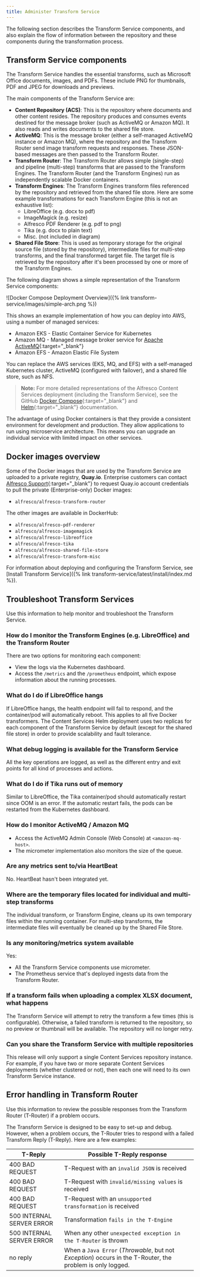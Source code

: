 ```yaml
---
title: Administer Transform Service
---
```


The following section describes the Transform Service components, and also explain the flow of information between the repository and these components during the transformation process.

## Transform Service components

The Transform Service handles the essential transforms, such as Microsoft Office documents, images, and PDFs. These include PNG for thumbnails, PDF and JPEG for downloads and previews.

The main components of the Transform Service are:

* **Content Repository (ACS)**: This is the repository where documents and other content resides. The repository produces and consumes events destined for the message broker (such as ActiveMQ or Amazon MQ). It also reads and writes documents to the shared file store.
* **ActiveMQ**: This is the message broker (either a self-managed ActiveMQ instance or Amazon MQ), where the repository and the Transform Router send image transform requests and responses. These JSON-based messages are then passed to the Transform Router.
* **Transform Router**: The Transform Router allows simple (single-step) and pipeline (multi-step) transforms that are passed to the Transform Engines. The Transform Router (and the Transform Engines) run as independently scalable Docker containers.
* **Transform Engines**: The Transform Engines transform files referenced by the repository and retrieved from the shared file store. Here are some example transformations for each Transform Engine (this is not an exhaustive list):
  * LibreOffice (e.g. docx to pdf)
  * ImageMagick (e.g. resize)
  * Alfresco PDF Renderer (e.g. pdf to png)
  * Tika (e.g. docx to plain text)
  * Misc. (not included in diagram)
* **Shared File Store**: This is used as temporary storage for the original source file (stored by the repository), intermediate files for multi-step transforms, and the final transformed target file. The target file is retrieved by the repository after it's been processed by one or more of the Transform Engines.

The following diagram shows a simple representation of the Transform Service components:

![Docker Compose Deployment Overview]({% link transform-service/images/simple-arch.png %})

This shows an example implementation of how you can deploy into AWS, using a number of managed services:

* Amazon EKS - Elastic Container Service for Kubernetes
* Amazon MQ - Managed message broker service for [Apache ActiveMQ](https://activemq.apache.org/){:target="_blank"}
* Amazon EFS - Amazon Elastic File System

You can replace the AWS services (EKS, MQ, and EFS) with a self-managed Kubernetes cluster, ActiveMQ (configured with failover), and a shared file store, such as NFS.

> **Note:** For more detailed representations of the Alfresco Content Services deployment (including the Transform Service), see the GitHub [Docker Compose](https://github.com/Alfresco/acs-deployment/tree/master/docs/docker-compose){:target="_blank"} and [Helm](https://github.com/Alfresco/acs-deployment/tree/master/docs/helm){:target="_blank"} documentation.

The advantage of using Docker containers is that they provide a consistent environment for development and production. They allow applications to run using microservice architecture. This means you can upgrade an individual service with limited impact on other services.

## Docker images overview

Some of the Docker images that are used by the Transform Service are uploaded to a private registry, **Quay.io**. Enterprise customers can contact [Alfresco Support](https://support.alfresco.com/){:target="_blank"} to request Quay.io account credentials to pull the private (Enterprise-only) Docker images:

* `alfresco/alfresco-transform-router`

The other images are available in DockerHub:

* `alfresco/alfresco-pdf-renderer`
* `alfresco/alfresco-imagemagick`
* `alfresco/alfresco-libreoffice`
* `alfresco/alfresco-tika`
* `alfresco/alfresco-shared-file-store`
* `alfresco/alfresco-transform-misc`

For information about deploying and configuring the Transform Service, see [Install Transform Service]({% link transform-service/latest/install/index.md %}).

## Troubleshoot Transform Services

Use this information to help monitor and troubleshoot the Transform Service.

### How do I monitor the Transform Engines (e.g. LibreOffice) and the Transform Router

There are two options for monitoring each component:

* View the logs via the Kubernetes dashboard.
* Access the `/metrics` and the `/prometheus` endpoint, which expose information about the running processes.

### What do I do if LibreOffice hangs

If LibreOffice hangs, the health endpoint will fail to respond, and the container/pod will automatically reboot. This applies to all five Docker transformers. The Content Services Helm deployment uses two replicas for each component of the Transform Service by default (except for the shared file store) in order to provide scalability and fault tolerance.

### What debug logging is available for the Transform Service

All the key operations are logged, as well as the different entry and exit points for all kind of processes and actions.

### What do I do if Tika runs out of memory

Similar to LibreOffice, the Tika container/pod should automatically restart since OOM is an error. If the automatic restart fails, the pods can be restarted from the Kubernetes dashboard.

### How do I monitor ActiveMQ / Amazon MQ

* Access the ActiveMQ Admin Console (Web Console) at `<amazon-mq-host>`.
* The micrometer implementation also monitors the size of the queue.

### Are any metrics sent to/via HeartBeat

No. HeartBeat hasn't been integrated yet.

### Where are the temporary files located for individual and multi-step transforms

The individual transform, or Transform Engine, cleans up its own temporary files within the running container. For multi-step transforms, the intermediate files will eventually be cleaned up by the Shared File Store.

### Is any monitoring/metrics system available

Yes:

* All the Transform Service components use micrometer.
* The Prometheus service that's deployed ingests data from the Transform Router.

### If a transform fails when uploading a complex XLSX document, what happens

The Transform Service will attempt to retry the transform a few times (this is configurable). Otherwise, a failed transform is returned to the repository, so no preview or thumbnail will be available. The repository will no longer retry.

### Can you share the Transform Service with multiple repositories

This release will only support a single Content Services repository instance. For example, if you have two or more separate Content Services deployments (whether clustered or not), then each one will need to its own Transform Service instance.

## Error handling in Transform Router

Use this information to review the possible responses from the Transform Router (T-Router) if a problem occurs.

The Transform Service is designed to be easy to set-up and debug. However, when a problem occurs, the T-Router tries to respond with a failed Transform Reply (T-Reply). Here are a few examples:

|T-Reply|Possible T-Reply response|
|-------|-------------------------|
|400 BAD REQUEST|T-Request with an `invalid JSON` is received|
|400 BAD REQUEST|T-Request with `invalid/missing values` is received|
|400 BAD REQUEST|T-Request with an `unsupported transformation` is received|
|500 INTERNAL SERVER ERROR|Transformation `fails in the T-Engine`|
|500 INTERNAL SERVER ERROR|When any other `unexpected exception in the T-Router` is thrown|
|no reply|When a `Java Error` (*Throwable*, but not *Exception*) occurs in the T-Router, the problem is only logged.|
